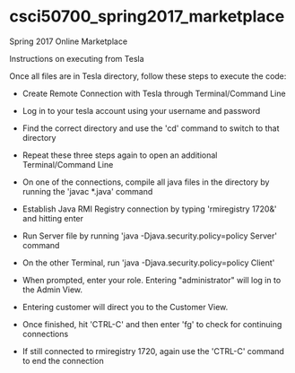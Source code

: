 # csci50700_spring2017_marketplace
Spring 2017 Online Marketplace

Instructions on executing from Tesla

Once all files are in Tesla directory, follow these steps to execute the code:

- Create Remote Connection with Tesla through Terminal/Command Line

- Log in to your tesla account using your username and password

- Find the correct directory and use the 'cd' command to switch to that directory

- Repeat these three steps again to open an additional Terminal/Command Line

- On one of the connections, compile all java files in the directory by running the 'javac *.java' command

- Establish Java RMI Registry connection by typing 'rmiregistry 1720&' and hitting enter

- Run Server file by running 'java -Djava.security.policy=policy Server' command

- On the other Terminal, run 'java -Djava.security.policy=policy Client'

- When prompted, enter your role. Entering "administrator" will log in to the Admin View. 

- Entering customer will direct you to the Customer View.

- Once finished, hit 'CTRL-C' and then enter 'fg' to check for continuing connections

- If still connected to rmiregistry 1720, again use the 'CTRL-C' command to end the connection



